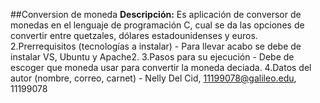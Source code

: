 ##Conversion de moneda
**Descripción:** Es aplicación de conversor de monedas en el lenguaje de programación C, cual se da las opciones de convertir entre quetzales, dólares estadounidenses y euros. 
2.Prerrequisitos (tecnologías a instalar) - Para llevar acabo se debe de instalar VS, Ubuntu y Apache2.
3.Pasos para su ejecución - Debe de escoger que moneda usar para convertir la moneda deciada. 
4.Datos del autor (nombre, correo, carnet) - Nelly Del Cid, 11199078@galileo.edu, 11199078
